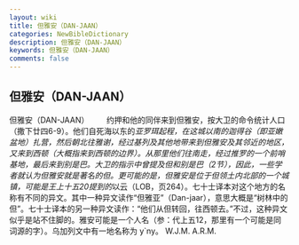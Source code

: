 ```yaml
---
layout: wiki
title: 但雅安（DAN-JAAN）
categories: NewBibleDictionary
description: 但雅安（DAN-JAAN）
keywords: 但雅安（DAN-JAAN）
comments: false
---
```


## 但雅安（DAN-JAAN）



但雅安（DAN-JAAN）
　　约押和他的同伴来到但雅安，按大卫的命令统计人口（撒下廿四6-9）。他们自死海以东的*亚罗珥起程，在这城以南的迦得谷（即亚嫩盆地）扎营，然后朝北往雅谢，经过基列及其他地带来到但雅安及其邻近的地区，又来到西顿（大概指来到西顿的边界）。从那里他们往南走，经过推罗的一个前哨基地，最后来到别是巴。大卫的指示中曾提及但和别是巴（2节），因此，一些学者就认为但雅安就是著名的但。更可能的是，但雅安是位于但领土内北部的一个城镇，可能是王上十五20提到的*以云（LOB，页264）。七十士译本对这个地方的名称有不同的异文。其中一种异文读作“但雅亚”（Dan-jaar），意思大概是“树林中的但”。七十士译本的另一种异文读作：“他们从但转回，往西顿去。”不过，这种异文似乎是站不住脚的。雅安可能是一个人名（参：代上五12，那里有一个可能是同词源的字）。乌加列文中有一地名称为 y`ny。
W.J.M.
A.R.M.




